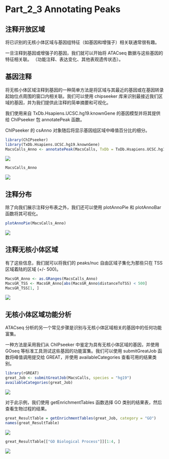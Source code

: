 # Part_2_3 Annotating Peaks



## 注释开放区域

将已识别的无核小体区域与基因组特征（如基因和增强子）相关联通常很有趣。

一旦注释到基因或增强子的基因，我们就可以开始将 ATACseq 数据与这些基因的特征相关联。 （功能注释、表达变化、其他表观遗传状态）。



## 基因注释

将无核小体区域注释到基因的一种简单方法是将区域与其最近的基因或在基因转录起始位点周围的窗口内相关联。我们可以使用 chipseeker 库来识别最接近我们区域的基因，并为我们提供此注释的简单摘要和可视化。

我们使用来自 TxDb.Hsapiens.UCSC.hg19.knownGene 的基因模型并将其提供给 ChIPseeker 包 annotatePeak 函数。

ChIPseeker 的 csAnno 对象随后将显示基因组区域中峰值百分比的细分。

```R
library(ChIPseeker)
library(TxDb.Hsapiens.UCSC.hg19.knownGene)
MacsCalls_Anno <- annotatePeak(MacsCalls, TxDb = TxDb.Hsapiens.UCSC.hg19.knownGene)
```

![](https://swindler-typora.oss-cn-chengdu.aliyuncs.com/typora_imgs/image-20230103165439213.png)



```R
MacsCalls_Anno
```

![](https://swindler-typora.oss-cn-chengdu.aliyuncs.com/typora_imgs/image-20230103165453601.png)



## 注释分布

除了向我们展示注释分布表之外，我们还可以使用 plotAnnoPie 和 plotAnnoBar 函数将其可视化。

```R
plotAnnoPie(MacsCalls_Anno)
```

![](https://swindler-typora.oss-cn-chengdu.aliyuncs.com/typora_imgs/image-20230103165516077.png)



## 注释无核小体区域

有了这些信息，我们就可以将我们的 peaks/nuc 自由区域子集化为那些只在 TSS 区域着陆的区域 (+/- 500)。

```R
MacsGR_Anno <- as.GRanges(MacsCalls_Anno)
MacsGR_TSS <- MacsGR_Anno[abs(MacsGR_Anno$distanceToTSS) < 500]
MacsGR_TSS[1, ]
```

![](https://swindler-typora.oss-cn-chengdu.aliyuncs.com/typora_imgs/image-20230103165625048.png)



## 无核小体区域功能分析

ATACseq 分析的另一个常见步骤是识别与无核小体区域相关的基因中的任何功能富集。

一种方法是采用我们从 ChIPseeker 中鉴定为具有无核小体区域的基因，并使用 GOseq 等标准工具测试这些基因的功能富集。我们可以使用 submitGreatJob 函数将峰值调用提交给 GREAT，并使用 availableCategories 查看可用的结果类别。

```R
library(rGREAT)
great_Job <- submitGreatJob(MacsCalls, species = "hg19")
availableCategories(great_Job)
```

![](https://swindler-typora.oss-cn-chengdu.aliyuncs.com/typora_imgs/image-20230103170001602.png)



对于此示例，我们使用 getEnrichmentTables 函数选择 GO 类别的结果表，然后查看生物过程的结果。

```R
great_ResultTable = getEnrichmentTables(great_Job, category = "GO")
names(great_ResultTable)
```

![](https://swindler-typora.oss-cn-chengdu.aliyuncs.com/typora_imgs/image-20230103170025084.png)



```R
great_ResultTable[["GO Biological Process"]][1:4, ]
```

![](https://swindler-typora.oss-cn-chengdu.aliyuncs.com/typora_imgs/image-20230103170040171.png)
